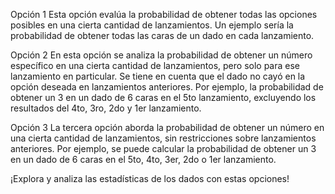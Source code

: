 Opción 1
Esta opción evalúa la probabilidad de obtener todas las opciones posibles en una cierta cantidad de lanzamientos. Un ejemplo sería la probabilidad de obtener todas las caras de un dado en cada lanzamiento.

Opción 2
En esta opción se analiza la probabilidad de obtener un número específico en una cierta cantidad de lanzamientos, pero solo para ese lanzamiento en particular. Se tiene en cuenta que el dado no cayó en la opción deseada en lanzamientos anteriores. Por ejemplo, la probabilidad de obtener un 3 en un dado de 6 caras en el 5to lanzamiento, excluyendo los resultados del 4to, 3ro, 2do y 1er lanzamiento.

Opción 3
La tercera opción aborda la probabilidad de obtener un número en una cierta cantidad de lanzamientos, sin restricciones sobre lanzamientos anteriores. Por ejemplo, se puede calcular la probabilidad de obtener un 3 en un dado de 6 caras en el 5to, 4to, 3er, 2do o 1er lanzamiento.

¡Explora y analiza las estadísticas de los dados con estas opciones!
